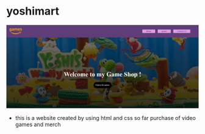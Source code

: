 # yoshimart
!["image not present"](./index%20(PROJECT%20YOSHIMART).png)

- this is a website created by using html and css so far purchase of video games and merch 